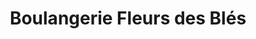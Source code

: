 ---
title: "Boulangerie Fleurs des Blés"
url: /louviers/boulangerie-fleurs-des-bles/
shop: boulangerie
---
